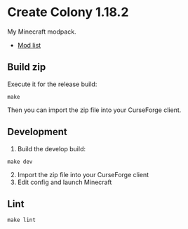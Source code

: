 # Create Colony 1.18.2

My Minecraft modpack.

* [Mod list](curseforge.md)


## Build zip

Execute it for the release build:

```
make
```

Then you can import the zip file into your CurseForge client.


## Development

1. Build the develop build:

```
make dev
```

2. Import the zip file into your CurseForge client
3. Edit config and launch Minecraft


## Lint

```
make lint
```
